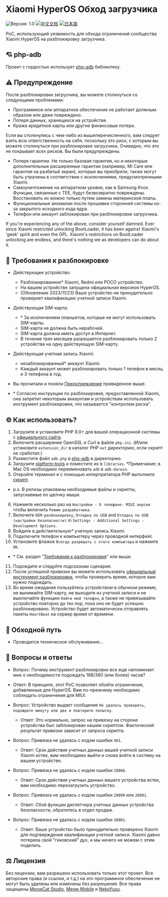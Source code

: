 # Xiaomi HyperOS Обход загрузчика

![Версия: 1.0](https://img.shields.io/badge/Version-1.0-brightgreen?style=for-the-badge) [![中文文档](https://img.shields.io/badge/中文文档-brightgreen?style=for-the-badge)](README-zh.md) [![日本語](https://img.shields.io/badge/日本語-brightgreen?style=for-the-badge)](README-ja.md)

PoC, использующий уязвимость для обхода ограничений сообщества Xiaomi HyperOS на разблокировку загрузчика.

## 💘 php-adb

Проект с гордостью использует [php-adb](https://github.com/MlgmXyysd/php-adb) библиотеку.

## ⚠️ Предупреждение

После разблокировки загрузчика, вы можете столкнуться со следующими проблемами:

- Программное или аппаратное обеспечение не работает должным образом или даже повреждено.
- Потеря данных, хранящихся на устройстве.
- Кража кредитной карты или другие финансовые потери.

Если вы столкнулись с чем-либо из вышеперечисленного, вам следует взять всю ответственность на себя, поскольку это риск, с которым вы можете столкнуться при разблокировке загрузчика. Очевидно, что это не покрывает всех рисков. Вы были предупреждены.

- Потеря гарантии. Не только базовая гарантия, но и некоторые дополнительные расширенные гарантии (например, Mi Care или гарантия на разбитый экран), которые вы приобрели, также могут быть утрачены в соответствии с исключениями, предусмотренными Xiaomi.
- Самоуничтожение на аппаратном уровне, как в Samsung Knox. Функции, связанные с TEE, будут безвозвратно повреждены. Восстановить их можно только путем замены материнской платы.
- Функциональные аномалии после прошивки сторонней системы из-за закрытого исходного кода ядра.
- Телефон или аккаунт заблокирован при разблокировке загрузчика.

If you're experiencing any of the above, consider yourself damned. Ever since Xiaomi restricted unlocking BootLoader, it has been against Xiaomi's 'geek' spirit and even the GPL. Xiaomi's restrictions on BootLoader unlocking are endless, and there's nothing we as developers can do about it.

## 📲 Требования к разблокировке

- Действующее устройство:
  - Разблокированное\* Xiaomi, Redmi или POCO устройство.
  - На вашем устройстве запущена официальная версиюя HyperOS. 
  - (Обновление 2023/11/23) Ваше устройство не принудительно проверяет квалификацию учетной записи Xiaomi.
- Действующая SIM-карта:
  - \* За исключением планшетов, которые не могут использовать SIM-карты.
  - SIM-карта не должна быть нерабочей.
  - SIM-карта должна иметь доступ в Интернет.
  - В течение трех месяцев разрешается разблокировать только 2 устройства на одну действующую SIM-карту.
- Действующая учетная запись Xiaomi:
  - незаблокированный\* аккаунт Xiaomi.
  - Каждый аккаунт может разблокировать только 1 телефон в месяц и 3 телефона в год.
- Вы прочитали и поняли [Предупреждение](#%EF%B8%8F-warning) привиденное выше.

- \*  Согласно инструкции по разблокировке, предоставленной Xiaomi, она запретит некоторым аккаунтам и устройствам использовать инструмент разблокировки, что называется "контролем риска".

## ⚙️ Как использовать?

1. Загрузите и установите PHP 8.0+ для вашей операционной системы с [официального сайта](https://www.php.net/downloads).
2. Включите расширение OpenSSL и Curl в файле `php.ini`. (И/или установите `extension_dir` в каталог PHP `ext` директорию, если скрипт не сработал.)
3. Разместите файл `adb.php` в [php-adb](https://github.com/MlgmXyysd/php-adb) в директорию.
4. Загрузите [platform-tools](https://developer.android.com/studio/releases/platform-tools) и поместите их в `libraries`. *Примечание: в Mac OS необходимо переименовать `adb` в `adb-darwin`.
5. Откройте терминал и с помощью интерпретатора PHP выполните [скрипт](../bypass.php).

- p.s. В релизы упакованы необходимые файлы и скрипты, запускаемые по щелчку мыши.

6. Нажмите несколько раз на `Настройки - О телефоне- MIUI версия` чтобы включить `Режим разработчика`.
7. Включите `OEM-разблокировку`, `Отладка по USB` and `Отладка по USB (настройки безопасности)` in `Settings - Additional Settings - Development Options`.
8. Войдите в _действительную_\* учетную запись Xiaomi.
9. Подключите телефон к компьютеру через проводной интерфейс 
10. Установите флажок `Всегда разрешать с этого компьютера` и нажмите `OK`.

- \* См. раздел "[Требования к разблокировке](#-Unlocking-requirements)" или выше.

11. Подождите и следуйте подсказкам сценария.
12. После успешной привязки вы можете использовать [официальный инструмент разблокировки](https://en.miui.com/unlock/index.html), чтобы проверить время, которое вам нужно подождать.
13. Во время ожидания пользуйтесь устройством в обычном режиме, не вынимайте SIM-карту, не выходите из учетной записи и не выключайте функцию `Найти мой телефон`, а также не привязывайте устройство повторно до тех пор, пока оно не будет успешно разблокировано. Устройство будет автоматически отправлять пакеты `HeartBeat` на сервер время от времени.

## 📖 Обходной путь
- Проводится техническое обслуживание...

## 🔖 Вопросы и ответы

 - Вопрос: Почему инструмент разблокировки все еще напоминает мне о необходимости подождать 168/360 (или более) часов?
  - Ответ: В принципе, этот PoC позволяет обойти ограничения, добавленные для HyperOS. Вам по-прежнему необходимо соблюдать ограничения для MIUI.

- Вопрос: Устройство выдает сообщение `Не удалось проверить, подождите минуту или две и повторите попытку`.
  - Ответ: Это нормально, запрос на привязку на стороне устройства был заблокирован нашим скриптом. Фактический результат привязки зависит от запроса скрипта.

- Вопрос: Привязка не удалась с кодом ошибки `401`.
  - Ответ: Срок действия учетных данных вашей учетной записи Xiaomi истек, вам необходимо выйти и снова войти в систему на вашем устройстве.

- Вопрос: Привязка не удалась с кодом ошибки `20086`.
  - Ответ: Срок действия учетных данных вашего устройства истек, вам необходимо перезагрузить устройство.

- Вопрос: Привязка не удалась с кодом ошибки `20090` или `20091`.
  - Ответ: Сбой функции диспетчера учетных данных устройства безопасности, обратитесь в отдел продаж.

- Вопрос: Привязка не удалась с кодом ошибки `30001`.
  - Ответ: Ваше устройство было принудительно проверено Xiaomi для подтверждения квалификации учетной записи. Xiaomi давно потеряла свой "гиковский" дух, и мы ничего не можем с этим поделать.

## ⚖️ Лицензия

Без лицензии, вам разрешено использовать только этот проект. Все авторские права (и ссылки, и т.д.) на это программное обеспечение не могут быть удалены или изменены без разрешения. Все права защищены [MeowCat Studio](https://github.com/MeowCat-Studio), [Meow Mobile](https://github.com/Meow-Mobile) и [NekoYuzu](https://github.com/MlgmXyysd).
